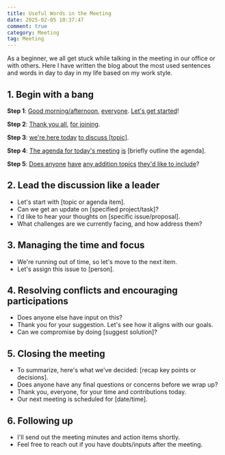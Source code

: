 ```yaml
---
title: Useful Words in the Meeting
date: 2025-02-05 10:37:47
comment: true
category: Meeting
tag: Meeting
---
```


As a beginner, we all get stuck while talking in the meeting in our office or with others. Here I have written the blog about the most used sentences and words in day to day in my life based on my work style.

## 1. Begin with a bang

**Step 1**: <u>Good morning/afternoon</u>, <u>everyone</u>. <u>Let's get started</u>!

**Step 2**: <u>Thank you all</u>, <u>for joining</u>.

**Step 3**: <u>we're here today</u> <u>to discuss [topic]</u>.

**Step 4**: <u>The agenda for today's meeting</u> <u>is</u> [briefly outline the agenda].

**Step 5**: <u>Does anyone</u> <u>have</u> <u>any addition topics</u> <u>they'd like to include</u>?

## 2. Lead the discussion like a leader

- Let's start with [topic or agenda item].
- Can we get an update on [specified project/task]?
- I'd like to hear your thoughts on [specific issue/proposal].
- What challenges are we currently facing, and how address them?

## 3. Managing the time and focus

- We're running out of time, so let's move to the next item.
- Let's assign this issue to [person].

## 4. Resolving conflicts and encouraging participations

- Does anyone else have input on this?
- Thank you for your suggestion. Let's see how it aligns with our goals.
- Can we compromise by doing [suggest solution]?

## 5. Closing the meeting

- To summarize, here's what we've decided: [recap key points or decisions].
- Does anyone have any final questions or concerns before we wrap up?
- Thank you, everyone, for your time and contributions today.
- Our next meeting is scheduled for [date/time].

## 6. Following up

- I'll send out the meeting minutes and action items shortly.
- Feel free to reach out if you have doubts/inputs after the meeting.

